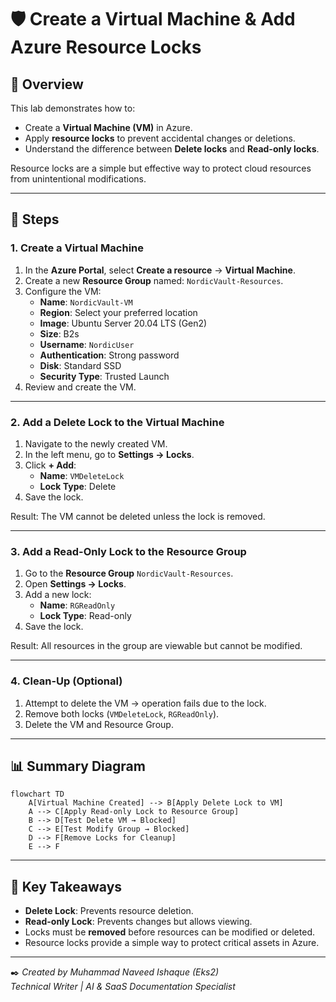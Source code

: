 # 🛡️ Create a Virtual Machine & Add Azure Resource Locks

## 📖 Overview
This lab demonstrates how to:
- Create a **Virtual Machine (VM)** in Azure.
- Apply **resource locks** to prevent accidental changes or deletions.
- Understand the difference between **Delete locks** and **Read-only locks**.

Resource locks are a simple but effective way to protect cloud resources from unintentional modifications.

---

## 🚀 Steps

### 1. Create a Virtual Machine
1. In the **Azure Portal**, select **Create a resource** → **Virtual Machine**.
2. Create a new **Resource Group** named: `NordicVault-Resources`.
3. Configure the VM:
   - **Name**: `NordicVault-VM`
   - **Region**: Select your preferred location
   - **Image**: Ubuntu Server 20.04 LTS (Gen2)
   - **Size**: B2s
   - **Username**: `NordicUser`
   - **Authentication**: Strong password
   - **Disk**: Standard SSD
   - **Security Type**: Trusted Launch
4. Review and create the VM.

---

### 2. Add a Delete Lock to the Virtual Machine
1. Navigate to the newly created VM.
2. In the left menu, go to **Settings → Locks**.
3. Click **+ Add**:
   - **Name**: `VMDeleteLock`
   - **Lock Type**: Delete
4. Save the lock.

Result: The VM cannot be deleted unless the lock is removed.

---

### 3. Add a Read-Only Lock to the Resource Group
1. Go to the **Resource Group** `NordicVault-Resources`.
2. Open **Settings → Locks**.
3. Add a new lock:
   - **Name**: `RGReadOnly`
   - **Lock Type**: Read-only
4. Save the lock.

Result: All resources in the group are viewable but cannot be modified.

---

### 4. Clean-Up (Optional)
1. Attempt to delete the VM → operation fails due to the lock.
2. Remove both locks (`VMDeleteLock`, `RGReadOnly`).
3. Delete the VM and Resource Group.

---

## 📊 Summary Diagram
```mermaid
flowchart TD
    A[Virtual Machine Created] --> B[Apply Delete Lock to VM]
    A --> C[Apply Read-only Lock to Resource Group]
    B --> D[Test Delete VM → Blocked]
    C --> E[Test Modify Group → Blocked]
    D --> F[Remove Locks for Cleanup]
    E --> F
```

---

## 📝 Key Takeaways
- **Delete Lock**: Prevents resource deletion.  
- **Read-only Lock**: Prevents changes but allows viewing.  
- Locks must be **removed** before resources can be modified or deleted.  
- Resource locks provide a simple way to protect critical assets in Azure.

---

✒️ *Created by Muhammad Naveed Ishaque (Eks2)*  
*Technical Writer | AI & SaaS Documentation Specialist*  
